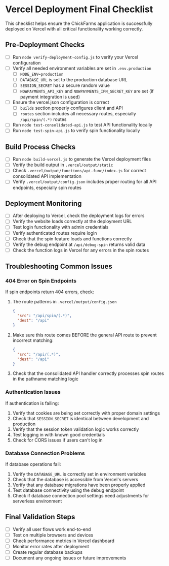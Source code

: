 # Vercel Deployment Final Checklist

This checklist helps ensure the ChickFarms application is successfully deployed on Vercel with all critical functionality working correctly.

## Pre-Deployment Checks

- [ ] Run `node verify-deployment-config.js` to verify your Vercel configuration
- [ ] Verify all needed environment variables are set in `.env.production`
  - [ ] `NODE_ENV=production`
  - [ ] `DATABASE_URL` is set to the production database URL
  - [ ] `SESSION_SECRET` has a secure random value
  - [ ] `NOWPAYMENTS_API_KEY` and `NOWPAYMENTS_IPN_SECRET_KEY` are set (if payment integration is used)
- [ ] Ensure the vercel.json configuration is correct
  - [ ] `builds` section properly configures client and API
  - [ ] `routes` section includes all necessary routes, especially `/api/spin/(.*)` routes
- [ ] Run `node test-consolidated-api.js` to test API functionality locally
- [ ] Run `node test-spin-api.js` to verify spin functionality locally

## Build Process Checks

- [ ] Run `node build-vercel.js` to generate the Vercel deployment files
- [ ] Verify the build output in `.vercel/output/static`
- [ ] Check `.vercel/output/functions/api.func/index.js` for correct consolidated API implementation
- [ ] Verify `.vercel/output/config.json` includes proper routing for all API endpoints, especially spin routes

## Deployment Monitoring

- [ ] After deploying to Vercel, check the deployment logs for errors
- [ ] Verify the website loads correctly at the deployment URL
- [ ] Test login functionality with admin credentials
- [ ] Verify authenticated routes require login
- [ ] Check that the spin feature loads and functions correctly
- [ ] Verify the debug endpoint at `/api/debug-spin` returns valid data
- [ ] Check the function logs in Vercel for any errors in the spin routes

## Troubleshooting Common Issues

### 404 Error on Spin Endpoints

If spin endpoints return 404 errors, check:

1. The route patterns in `.vercel/output/config.json`
   ```json
   {
     "src": "/api/spin/(.*)",
     "dest": "/api"
   }
   ```

2. Make sure this route comes BEFORE the general API route to prevent incorrect matching:
   ```json
   {
     "src": "/api/(.*)",
     "dest": "/api"
   }
   ```

3. Check that the consolidated API handler correctly processes spin routes in the pathname matching logic

### Authentication Issues

If authentication is failing:

1. Verify that cookies are being set correctly with proper domain settings
2. Check that `SESSION_SECRET` is identical between development and production
3. Verify that the session token validation logic works correctly
4. Test logging in with known good credentials
5. Check for CORS issues if users can't log in

### Database Connection Problems

If database operations fail:

1. Verify the `DATABASE_URL` is correctly set in environment variables
2. Check that the database is accessible from Vercel's servers
3. Verify that any database migrations have been properly applied
4. Test database connectivity using the debug endpoint
5. Check if database connection pool settings need adjustments for serverless environment

## Final Validation Steps

- [ ] Verify all user flows work end-to-end
- [ ] Test on multiple browsers and devices
- [ ] Check performance metrics in Vercel dashboard
- [ ] Monitor error rates after deployment
- [ ] Create regular database backups
- [ ] Document any ongoing issues or future improvements